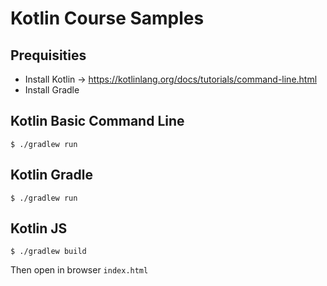 # Kotlin Course Samples

## Prequisities 
- Install Kotlin -> https://kotlinlang.org/docs/tutorials/command-line.html
- Install Gradle 

## Kotlin Basic Command Line
```
$ ./gradlew run
```

## Kotlin Gradle
```
$ ./gradlew run
```

## Kotlin JS
```
$ ./gradlew build
```
Then open in browser `index.html`
